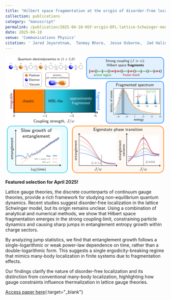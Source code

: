 ```yaml
---
title: "Hilbert space fragmentation at the origin of disorder-free localization in the lattice Schwinger model"
collection: publications
category: "manuscript"
permalink: /publication/2025-04-18-HSF-origin-DFL-lattice-Schwinger-model
date: 2025-04-18
venue: 'Communications Physics'
citation: ' Jared Jeyaretnam,  Tanmay Bhore,  Jesse Osborne,  Jad Halimeh,  Zlatko Papic, &quot;Hilbert space fragmentation at the origin of disorder-free localization in the lattice Schwinger model.&quot; Communications Physics, 2025.'
---
```


<!-- ![abstract](/images/LGT_GraphicalAbstractLarge.svg){:width="600px" :display="block" :'margin="auto"} -->

<img src="/images/LGT_GraphicalAbstractLarge.svg" alt="Graphical abstract" style="width: 600px; display: block; margin: auto;">

**Featured selection for April 2025!**

Lattice gauge theories, the discrete counterparts of continuum gauge theories, provide a rich framework for studying non-equilibrium quantum dynamics. Recent studies suggest disorder-free localization in the lattice Schwinger model, but its origin remains unclear. Using a combination of analytical and numerical methods, we show that Hilbert space fragmentation emerges in the strong coupling limit, constraining particle dynamics and causing sharp jumps in entanglement entropy growth within charge sectors.

By analyzing jump statistics, we find that entanglement growth follows a single-logarithmic or weak power-law dependence on time, rather than a double-logarithmic form. This suggests a single ergodicity-breaking regime that mimics many-body localization in finite systems due to fragmentation effects.

Our findings clarify the nature of disorder-free localization and its distinction from conventional many-body localization, highlighting how gauge constraints influence thermalization in lattice gauge theories.

[Access paper here](https://doi.org/10.1038/s42005-025-02039-8){:target="_blank"}